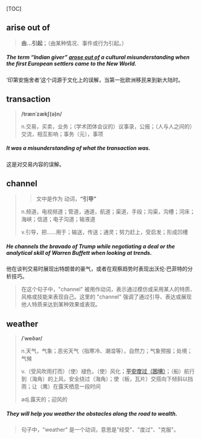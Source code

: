 [TOC]

## arise out of

> **由...引起**；（由某种情况、事件或行为引起。）

##### The term “Indian giver” **<u>arose out of</u>** a cultural misunderstanding when the first European settlers came to the New World.

‘印第安施舍者’这个词源于文化上的误解，当第一批欧洲移民来到新大陆时。

## transaction

> **/trænˈzækʃ(ə)n/**
>
> n.交易，买卖，业务；（学术团体会议的）议事录，公报；（人与人之间的）交流，相互影响；事务（元），事项

##### It was a misunderstanding of what the **transaction** was.

这是对交易内容的误解。

## channel

> > 文中是作为 动词，**“引导”** 
>
> n.频道，电视频道；管道，通道，航道；渠道，手段；沟渠，沟槽；河床；海峡；信道；电子沟道；输液道
>
> v.引导，把……用于；输送，传送；通灵；努力赶上，受启发；形成凹槽

##### He **channels** the bravado of Trump while negotiating a deal or the analytical skill of Warren Buffett when looking at trends.

他在谈判交易时展现出特朗普的豪气，或者在观察趋势时表现出沃伦·巴菲特的分析技巧。

> 在这个句子中，"channel" 被用作动词，表示通过模仿或采用某人的特质、风格或技能来表现自己。这里的 "channel" 强调了通过引导、表达或展现他人特质来达到某种效果或表现。

## weather

> **/ˈweðər/**
>
> n.天气，气象；恶劣天气（指寒冷、潮湿等），自然力；气象预报；处境；气候
>
> v.（受风吹雨打而）（使）褪色，（使）风化；<u>**平安度过（困境）**</u>；（船）航行到（海角）的上风，安全绕过（海角）；使（板，瓦片）交搭向下倾斜以挡雨；让（鹰）在露天栖息一段时间
>
> adj.露天的；迎风的

##### They will help you **weather** the obstacles along the road to wealth.

> 句子中，"weather" 是一个动词，意思是"经受"、"度过"、"克服"。